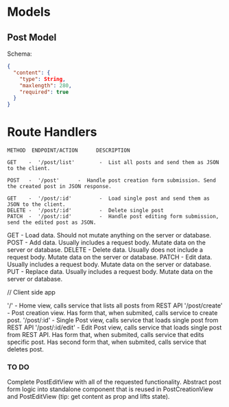 # Models

## Post Model

Schema:

```json
{
  "content": {
    "type": String,
    "maxlength": 280,
    "required": true
  }
}
```

# Route Handlers

```
METHOD  ENDPOINT/ACTION      DESCRIPTION

GET    -  '/post/list'        -  List all posts and send them as JSON to the client.

POST   -  '/post'      -  Handle post creation form submission. Send the created post in JSON response.

GET    -  '/post/:id'         -  Load single post and send them as JSON to the client.
DELETE -  '/post/:id'         -  Delete single post
PATCH  -  '/post/:id'         -  Handle post editing form submission, send the edited post as JSON.

```

GET - Load data. Should not mutate anything on the server or database.
POST - Add data. Usually includes a request body. Mutate data on the server or database.
DELETE - Delete data. Usually does not include a request body. Mutate data on the server or database.
PATCH - Edit data. Usually includes a request body. Mutate data on the server or database.
PUT - Replace data. Usually includes a request body. Mutate data on the server or database.

// Client side app

'/' - Home view, calls service that lists all posts from REST API
'/post/create' - Post creation view. Has form that, when submited, calls service to create post.
'/post/:id' - Single Post view, calls service that loads single post from REST API
'/post/:id/edit' - Edit Post view, calls service that loads single post from REST API. Has form that, when submited, calls service that edits specific post. Has second form that, when submited, calls service that deletes post.

### TO DO

Complete PostEditView with all of the requested functionality.
Abstract post form logic into standalone component that is reused in PostCreationView and PostEditView (tip: get content as prop and lifts state).
